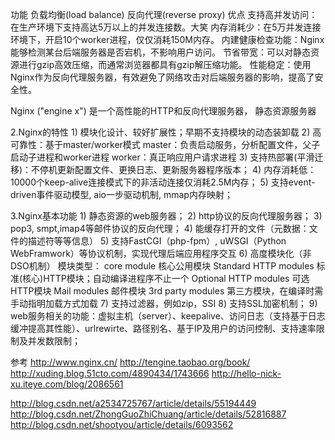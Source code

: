 功能
负载均衡(load balance)
反向代理(reverse proxy)
优点
     支持高并发访问：在生产环境下支持高达5万以上的并发连接数。大笑
     内存消耗少：在5万并发连接环境下，开启10个worker进程，仅仅消耗150M内存。
     内建健康检查功能：Nginx能够检测某台后端服务器是否宕机，不影响用户访问。
     节省带宽：可以对静态资源进行gzip高效压缩，而通常浏览器都具有gzip解压缩功能。
     性能稳定：使用Nginx作为反向代理服务器，有效避免了网络攻击对后端服务器的影响，提高了安全性。


Nginx ("engine x") 是一个高性能的HTTP和反向代理服务器，
静态资源服务器

  2.Nginx的特性
       1) 模块化设计、较好扩展性；早期不支持模块的动态装卸载
       2) 高可靠性：基于master/worker模式
master：负责启动服务，分析配置文件，父子启动子进程和worker进程
worker：真正响应用户请求进程
       3) 支持热部署(平滑迁移)：不停机更新配置文件、更换日志、更新服务器程序版本；
       4) 内存消耗低：10000个keep-alive连接模式下的非活动连接仅消耗2.5M内存；
       5) 支持event-driven事件驱动模型, aio一步驱动机制, mmap内存映射；


3.Nginx基本功能
       1) 静态资源的web服务器；
       2) http协议的反向代理服务器；
       3) pop3, smpt,imap4等邮件协议的反向代理；
       4) 能缓存打开的文件（元数据：文件的描述符等等信息）
       5) 支持FastCGI（php-fpm）, uWSGI（Python WebFramwork）等协议机制，实现代理后端应用程序交互
       6) 高度模块化（非DSO机制）
       模块类型：
core module
核心公用模块
Standard HTTP  modules
标准(核心)HTTP模块；自动编译进程序不止一个
Optional HTTP  modules
可选HTTP模块
Mail modules
邮件模块
3rd party modules
第三方模块，在编译时需手动指明加载方式加载
       7) 支持过滤器，例如zip，SSI
       8) 支持SSL加密机制；
       9) web服务相关的功能：虚拟主机（server）、keepalive、访问日志（支持基于日志缓冲提高其性能）、urlrewirte、路径别名、基于IP及用户的访问控制、支持速率限制及并发数限制；




参考
http://www.nginx.cn/
http://tengine.taobao.org/book/
http://xuding.blog.51cto.com/4890434/1743666
http://hello-nick-xu.iteye.com/blog/2086561

http://blog.csdn.net/a2534725767/article/details/55194449
http://blog.csdn.net/ZhongGuoZhiChuang/article/details/52816887
http://blog.csdn.net/shootyou/article/details/6093562